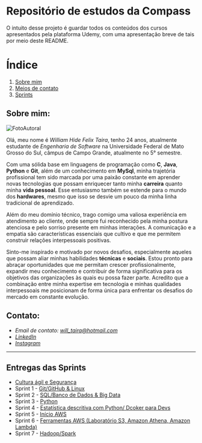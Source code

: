 # Repositório de estudos da Compass

O intuito desse projeto é guardar todos os conteúdos dos cursos apresentados pela plataforma Udemy, com uma apresentação breve de tais por meio deste README.

# Índice

1. [Sobre mim](#sobre-mim)
2. [Meios de contato](#contato)
3. [Sprints](#entregas-das-sprints)

## Sobre mim:

![FotoAutoral](img/profile.png)

Olá, meu nome é _William Hide Felix Taira_, tenho 24 anos, atualmente estudante de _Engenharia de Software_ na Universidade Federal de Mato Grosso do Sul, câmpus de Campo Grande, atualmente no 5° semestre.

Com uma sólida base em linguagens de programação como **C**, **Java**, **Python** e **Git**, além de um conhecimento em **MySql**, minha trajetória profissional tem sido marcada por uma paixão constante em aprender novas tecnologias que possam enriquecer tanto minha **carreira** quanto minha **vida pessoal**. Esse entusiasmo também se estende para o mundo dos **hardwares**, mesmo que isso se desvie um pouco da minha linha tradicional de aprendizado.

Além do meu domínio técnico, trago comigo uma valiosa experiência em atendimento ao cliente, onde sempre fui reconhecido pela minha postura atenciosa e pelo sorriso presente em minhas interações. A comunicação e a empatia são características essenciais que cultivo e que me permitem construir relações interpessoais positivas.

Sinto-me inspirado e motivado por novos desafios, especialmente aqueles que possam aliar minhas habilidades **técnicas** e **sociais**. Estou pronto para abraçar oportunidades que me permitam crescer profissionalmente, expandir meu conhecimento e contribuir de forma significativa para os objetivos das organizações às quais eu possa fazer parte. Acredito que a combinação entre minha expertise em tecnologia e minhas qualidades interpessoais me posicionam de forma única para enfrentar os desafios do mercado em constante evolução.

## Contato:

* *Email de contato: will_taira@hotmail.com*
* *[LinkedIn](https://www.linkedin.com/in/william-hide-felix-taira-367773277/)*
* *[Instagram](https://www.instagram.com/wil.hide/?hl=pt-br)*
---

## Entregas das Sprints

* [Cultura ágil e Segurança](./CulturaAgilSeguranca)
* Sprint 1 - [Git/GitHub & Linux](./Sprint-1)
* Sprint 2 - [SQL/Banco de Dados & Big Data](./Sprint-2)
* Sprint 3 - [Python](./Sprint-3)
* Sprint 4 - [Estatística descritiva com Python/ Dcoker para Devs](./Sprint-4)
* Sprint 5 - [Início AWS](./Sprint-5)
* Sprint 6 - [Ferramentas AWS (Laboratório S3, Amazon Athena, Amazon Lambda)](.Sprint-6)
* Sprint 7 - [Hadoop/Spark](./Sprint-7)